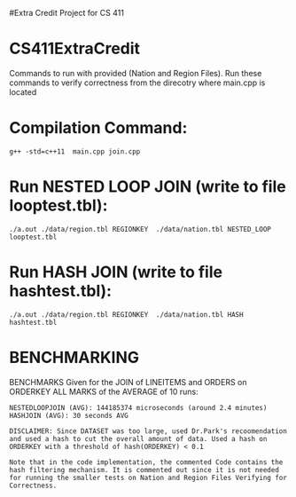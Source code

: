 
#Extra Credit Project for CS 411


# CS411ExtraCredit

Commands to run with provided (Nation and Region Files). Run these commands to verify correctness from the direcotry where main.cpp is located


# Compilation Command: 
    g++ -std=c++11  main.cpp join.cpp

# Run NESTED LOOP JOIN (write to file looptest.tbl): 
    ./a.out ./data/region.tbl REGIONKEY  ./data/nation.tbl NESTED_LOOP  looptest.tbl

# Run HASH JOIN (write to file hashtest.tbl): 
    ./a.out ./data/region.tbl REGIONKEY  ./data/nation.tbl HASH  hashtest.tbl

# BENCHMARKING

BENCHMARKS Given for the JOIN of LINEITEMS and ORDERS on ORDERKEY
    ALL MARKS of the AVERAGE of 10 runs:
    
    NESTEDLOOPJOIN (AVG): 144185374 microseconds (around 2.4 minutes)
    HASHJOIN (AVG): 30 seconds AVG

    DISCLAIMER: Since DATASET was too large, used Dr.Park's recoomendation and used a hash to cut the overall amount of data. Used a hash on ORDERKEY with a threshold of hash(ORDERKEY) < 0.1

    Note that in the code implementation, the commented Code contains the hash filtering mechanism. It is commented out since it is not needed for running the smaller tests on Nation and Region Files Verifying for Correctness.